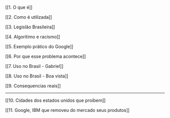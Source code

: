 [[1. O que é]]

[[2. Como é utilizada]]

[[3. Legislão Brasileira]]


[[4. Algoritimo e racismo]]

[[5. Exemplo prático do Google]]

[[6. Por que esse problema acontece]]


[[7. Uso no Brasil - Gabriel]]

[[8. Uso no Brasil - Boa vista]]

[[9. Consequencias reais]]



-----
[[10. Cidades dos estados unidos que proibem]]

[[11. Google, IBM que removeu do mercado seus produtos]]

